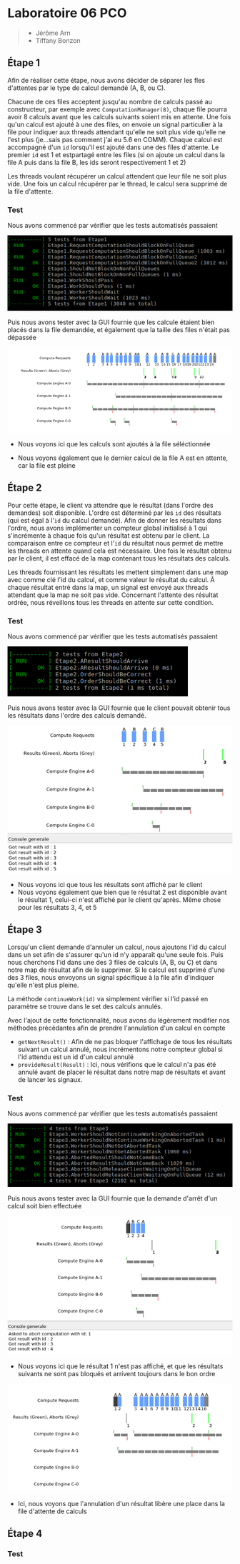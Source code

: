 # Laboratoire 06 PCO

> - Jérôme Arn 
>- Tiffany Bonzon

## Étape 1

Afin de réaliser cette étape, nous avons décider de séparer les fles d'attentes par le type de calcul demandé (A, B, ou C). 

Chacune de ces files acceptent jusqu'au nombre de calculs passé au constructeur, par exemple avec `ComputationManager(8)`, chaque file pourra avoir 8 calculs avant que les calculs suivants soient mis en attente. Une fois qu'un calcul est ajouté à une des files, on envoie un signal particulier à la file pour indiquer aux threads attendant qu'elle ne soit plus vide qu'elle ne l'est plus (je...sais pas comment j'ai eu 5.6 en COMM). Chaque calcul est accompagné d'un `id` lorsqu'il est ajouté dans une des files d'attente. Le premier `id` est 1 et estpartagé entre les files (si on ajoute un calcul dans la file A puis dans la file B, les ids seront respectivement 1 et 2)

Les threads voulant récupérer un calcul attendent que leur file ne soit plus vide. Une fois un calcul récupérer par le thread, le calcul sera supprimé de la file d'attente.

### Test

Nous avons commencé par vérifier que les tests automatisés passaient 

![](./images/tests1.png)

Puis nous avons tester avec la GUI fournie que les calcule étaient bien placés dans la file demandée, et également que la taille des files n'était pas dépassée

![](./images/etape1File.png)

- Nous voyons ici que les calculs sont ajoutés à la file séléctionnée

- Nous voyons également que le dernier calcul de la file A est en attente, car la file est pleine

## Étape 2 

Pour cette étape, le client va attendre que le résultat (dans l'ordre des demandes) soit disponible. L'ordre est déterminé par les `id` des résultats (qui est égal à l'`id` du calcul demandé). Afin de donner les résultats dans l'ordre, nous avons implémenter un compteur global initialisé à 1 qui s'incrémente à chaque fois qu'un résultat est obtenu par le client. La comparaison entre ce compteur et l'`id` du résultat nous permet de mettre les threads en attente quand cela est nécessaire. Une fois le résultat obtenu par le client, il est effacé de la map contenant tous les résultats des calculs.

Les threads fournissant les résultats les mettent simplement dans une map avec comme clé l'id du calcul, et comme valeur le résultat du calcul. Ã chaque résultat entré dans la map, un signal est envoyé aux threads attendant que la map ne soit pas vide. Concernant l'attente des résultat ordrée, nous réveillons tous les threads en attente sur cette condition.

### Test

Nous avons commencé par vérifier que les tests automatisés passaient 

![](./images/tests2.png)

Puis nous avons tester avec la GUI fournie que le client pouvait obtenir tous les résultats dans l'ordre des calculs demandé.

![](./images/etape2Ordre.png)

- Nous voyons ici que tous les résultats sont affiché par le client
- Nous voyons également que bien que le résultat 2 est disponible avant le résultat 1, celui-ci n'est affiché par le client qu'après. Même chose pour les résultats 3, 4, et 5

## Étape 3 

Lorsqu'un client demande d'annuler un calcul, nous ajoutons l'id du calcul dans un set afin de s'assurer qu'un id n'y apparaît qu'une seule fois. Puis nous cherchons l'id dans une des 3 files de calculs (A, B, ou C) et dans notre map de résultat afin de le supprimer. Si le calcul est supprimé d'une des 3 files, nous envoyons un signal spécifique à la file afin d'indiquer qu'elle n'est plus pleine.

La méthode `continueWork(id)` va simplement vérifier si l'id passé en paramètre se trouve dans le set des calculs annulés.

Avec l'ajout de cette fonctionnalité, nous avons du légèrement modifier nos méthodes précédantes afin de prendre l'annulation d'un calcul en compte

- `getNextResult()` : Afin de ne pas bloquer l'affichage de tous les résultats suivant un calcul annulé, nous incrémentons notre compteur global si l'id attendu est un id d'un calcul annulé
- `provideResult(Result)` : Ici, nous vérifions que le calcul n'a pas été annulé avant de placer le résultat dans notre map de résultats et avant de lancer les signaux.

### Test

Nous avons commencé par vérifier que les tests automatisés passaient 

![](./images/tests3.png)

Puis nous avons tester avec la GUI fournie que la demande d'arrêt d'un calcul soit bien effectuée

![](./images/etape3AbortRes.png)

- Nous voyons ici que le résultat 1 n'est pas affiché, et que les résultats suivants ne sont pas bloqués et arrivent toujours dans le bon ordre

![](./images/etape3AbortFile.png)

- Ici, nous voyons que l'annulation d'un résultat libère une place dans la file d'attente de calculs

## Étape 4 

### Test